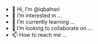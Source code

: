 - 👋 Hi, I’m @iqbalnsri
- 👀 I’m interested in ...
- 🌱 I’m currently learning ...
- 💞️ I’m looking to collaborate on ...
- 📫 How to reach me ...

<!---
iqbalnsri/iqbalnsri is a ✨ special ✨ repository because its `README.md` (this file) appears on your GitHub profile.
You can click the Preview link to take a look at your changes.
--->
